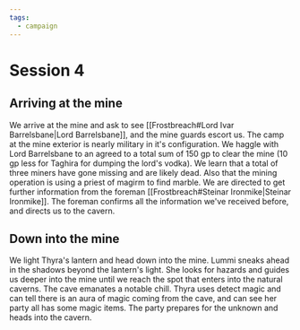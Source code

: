 ```yaml
---
tags:
  - campaign
---
```

# Session 4

## Arriving at the mine

We arrive at the mine and ask to see [[Frostbreach#Lord Ivar Barrelsbane|Lord Barrelsbane]], and the mine guards escort us. The camp at the mine exterior is nearly military in it's configuration. We haggle with Lord Barrelsbane to an agreed to a total sum of 150 gp to clear the mine (10 gp less for Taghira for dumping the lord's vodka). We learn that a total of three miners have gone missing and are likely dead. Also that the mining operation is using a priest of magirm to find marble. We are directed to get further information from the foreman [[Frostbreach#Steinar Ironmike|Steinar Ironmike]]. The foreman confirms all the information we've received before, and directs us to the cavern.


## Down into the mine

We light Thyra's lantern and head down into the mine. Lummi sneaks ahead in the shadows beyond the lantern's light. She looks for hazards and guides us deeper into the mine until we reach the spot that enters into the natural caverns. The cave emanates a notable chill. Thyra uses detect magic and can tell there is an aura of magic coming from the cave, and can see her party all has some magic items. The party prepares for the unknown and heads into the cavern.

 